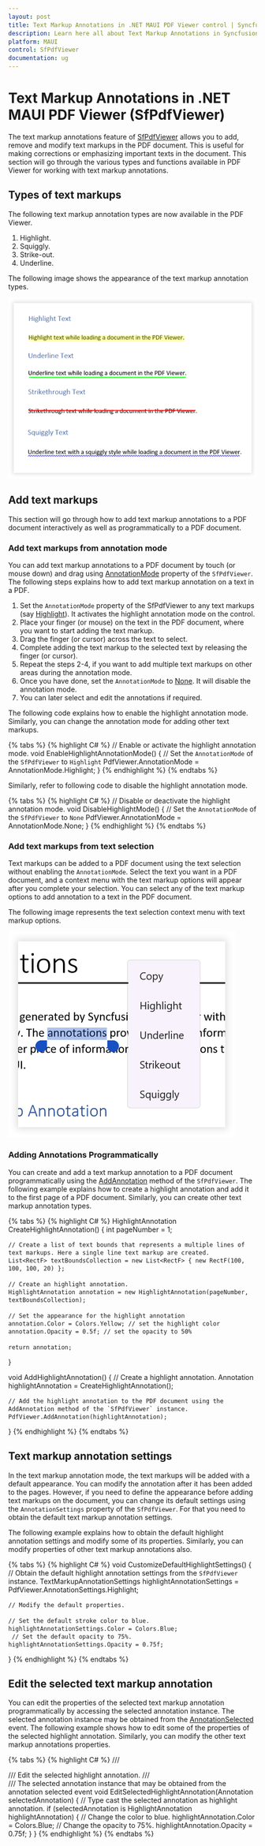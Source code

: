 ```yaml
---
layout: post
title: Text Markup Annotations in .NET MAUI PDF Viewer control | Syncfusion
description: Learn here all about Text Markup Annotations in Syncfusion .NET MAUI PDF Viewer (SfPdfViewer) control and its types.
platform: MAUI
control: SfPdfViewer
documentation: ug
---
```


# Text Markup Annotations in .NET MAUI PDF Viewer (SfPdfViewer)

The text markup annotations feature of [SfPdfViewer](https://help.syncfusion.com/cr/maui/Syncfusion.Maui.PdfViewer.SfPdfViewer.html) allows you to add, remove and modify text markups in the PDF document. This is useful for making corrections or emphasizing important texts in the document. This section will go through the various types and functions available in PDF Viewer for working with text markup annotations.

## Types of text markups

The following text markup annotation types are now available in the PDF Viewer.

1.	Highlight.
2.	Squiggly.
3.	Strike-out.
4.	Underline.


The following image shows the appearance of the text markup annotation types.

![Text Markup Annotation Types.](Images/Annotations/text-markups.png)

## Add text markups

This section will go through how to add text markup annotations to a PDF document interactively as well as programmatically to a PDF document.

### Add text markups from annotation mode

You can add text markup annotations to a PDF document by touch (or mouse down) and drag using [AnnotationMode](https://help.syncfusion.com/cr/maui/Syncfusion.Maui.PdfViewer.SfPdfViewer.html#Syncfusion_Maui_PdfViewer_SfPdfViewer_AnnotationMode) property of the `SfPdfViewer`. The following steps explains how to add text markup  annotation on a text in a PDF.

1.	Set the `AnnotationMode` property of the SfPdfViewer to any text markups (say [Highlight](https://help.syncfusion.com/cr/maui/Syncfusion.Maui.PdfViewer.AnnotationMode.html#Syncfusion_Maui_PdfViewer_AnnotationMode_Highlight)). It activates the highlight annotation mode on the control.
2.	Place your finger (or mouse) on the text in the PDF document, where you want to start adding the text markup.
3.	Drag the finger (or cursor) across the text to select.
4.	Complete adding the text markup to the selected text by releasing the finger (or cursor).
5.	Repeat the steps 2-4, if you want to add multiple text markups on other areas during the annotation mode.
6.	Once you have done, set the `AnnotationMode` to [None](https://help.syncfusion.com/cr/maui/Syncfusion.Maui.PdfViewer.AnnotationMode.html#Syncfusion_Maui_PdfViewer_AnnotationMode_None). It will disable the annotation mode. 
7.	You can later select and edit the annotations if required.


The following code explains how to enable the highlight annotation mode. Similarly, you can change the annotation mode for adding other text markups.

{% tabs %}
{% highlight C# %}
// Enable or activate the highlight annotation mode.
void EnableHighlightAnnotationMode()
{
    // Set the `AnnotationMode` of the `SfPdfViewer` to `Highlight`
    PdfViewer.AnnotationMode = AnnotationMode.Highlight;
}
{% endhighlight %}
{% endtabs %}

Similarly, refer to following code to disable the highlight annotation mode.

{% tabs %}
{% highlight C# %}
// Disable or deactivate the highlight annotation mode.
void DisableHighlightMode()
{
    // Set the `AnnotationMode` of the `SfPdfViewer` to `None`
    PdfViewer.AnnotationMode = AnnotationMode.None;
}
{% endhighlight %}
{% endtabs %}

### Add text markups from text selection

Text markups can be added to a PDF document using the text selection without enabling the `AnnotationMode`. Select the text you want in a PDF document, and a context menu with the text markup options will appear after you complete your selection. You can select any of the text markup options to add annotation to a text in the PDF document. 

The following image represents the text selection context menu with text markup options.

![Text Markup using Text Selection.](Images/Annotations/markup-from-selection.png)

### Adding Annotations Programmatically

You can create and add a text markup annotation to a PDF document programmatically using the [AddAnnotation](https://help.syncfusion.com/cr/maui/Syncfusion.Maui.PdfViewer.SfPdfViewer.html#Syncfusion_Maui_PdfViewer_SfPdfViewer_AddAnnotation_Syncfusion_Maui_PdfViewer_Annotation_) method of the `SfPdfViewer`. The following example explains how to create a highlight annotation and add it to the first page of a PDF document. Similarly, you can create other text markup annotation types.

{% tabs %}
{% highlight C# %}
HighlightAnnotation CreateHighlightAnnotation()
{
    int pageNumber = 1;

    // Create a list of text bounds that represents a multiple lines of text markups. Here a single line text markup are created.
    List<RectF> textBoundsCollection = new List<RectF> { new RectF(100, 100, 100, 20) };

    // Create an highlight annotation.
    HighlightAnnotation annotation = new HighlightAnnotation(pageNumber, textBoundsCollection);

    // Set the appearance for the highlight annotation
    annotation.Color = Colors.Yellow; // set the highlight color
    annotation.Opacity = 0.5f; // set the opacity to 50%

    return annotation;
}

void AddHighlightAnnotation()
{
    // Create a highlight annotation.
    Annotation highlightAnnotation = CreateHighlightAnnotation();

    // Add the highlight annotation to the PDF document using the AddAnnotation method of the `SfPdfViewer` instance.
    PdfViewer.AddAnnotation(highlightAnnotation);
}
{% endhighlight %}
{% endtabs %}

## Text markup annotation settings

In the text markup annotation mode, the text markups will be added with a default appearance. You can modify the annotation after it has been added to the pages. However, if you need to define the appearance before adding text markups on the document, you can change its default settings using the `AnnotationSettings` property of the `SfPdfViewer`. For that you need to obtain the default text markup annotation settings.

The following example explains how to obtain the default highlight annotation settings and modify some of its properties. Similarly, you can modify properties of other text markup annotations also.

{% tabs %}
{% highlight C# %}
void CustomizeDefaultHighlightSettings()
{
    // Obtain the default highlight annotation settings from the `SfPdfViewer` instance.
    TextMarkupAnnotationSettings highlightAnnotationSettings = PdfViewer.AnnotationSettings.Highlight;

    // Modify the default properties.

    // Set the default stroke color to blue.
    highlightAnnotationSettings.Color = Colors.Blue; 
     // Set the default opacity to 75%.
    highlightAnnotationSettings.Opacity = 0.75f;
}
{% endhighlight %}
{% endtabs %}

## Edit the selected text markup annotation

You can edit the properties of the selected text markup annotation programmatically by accessing the selected annotation instance. The selected annotation instance may be obtained from the [AnnotationSelected](https://help.syncfusion.com/cr/maui/Syncfusion.Maui.PdfViewer.SfPdfViewer.html#Syncfusion_Maui_PdfViewer_SfPdfViewer_AnnotationSelected) event. The following example shows how to edit some of the properties of the selected highlight annotation. Similarly, you can modify the other text markup annotations properties.

{% tabs %}
{% highlight C# %}
/// <summary>
/// Edit the selected highlight annotation.
/// </summary>
/// <param name="selectedAnnotation">The selected annotation instance that may be obtained from the annotation selected event</param>
void EditSelectedHighlightAnnotation(Annotation selectedAnnotation)
{
    // Type cast the selected annotation as highlight annotation.
    if (selectedAnnotation is HighlightAnnotation highlightAnnotation)
    {
        // Change the color to blue.
        highlightAnnotation.Color = Colors.Blue;
        // Change the opacity to 75%.
        highlightAnnotation.Opacity = 0.75f;
    }
}
{% endhighlight %}
{% endtabs %}